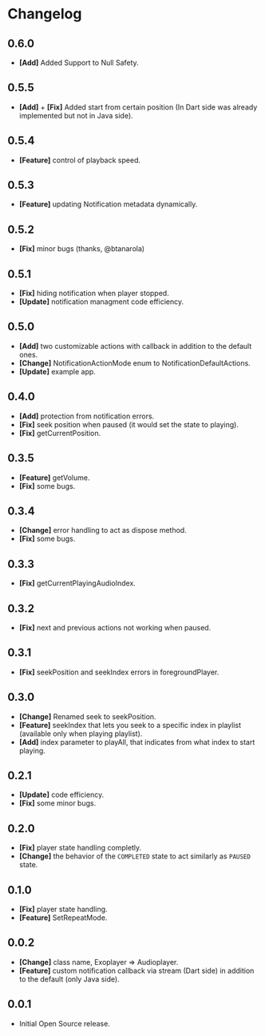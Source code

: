 # Changelog

## 0.6.0

- **[Add]** Added Support to Null Safety.

## 0.5.5

- **[Add]** + **[Fix]** Added start from certain position (In Dart side was already implemented but not in Java side).

## 0.5.4

- **[Feature]** control of playback speed.

## 0.5.3

- **[Feature]** updating Notification metadata dynamically.

## 0.5.2

- **[Fix]** minor bugs (thanks, @btanarola)

## 0.5.1

- **[Fix]** hiding notification when player stopped.
- **[Update]** notification managment code efficiency.

## 0.5.0

- **[Add]** two customizable actions with callback in addition to the default ones.
- **[Change]** NotificationActionMode enum to NotificationDefaultActions.
- **[Update]** example app.

## 0.4.0

- **[Add]** protection from notification errors.
- **[Fix]** seek position when paused (it would set the state to playing).
- **[Fix]** getCurrentPosition.

## 0.3.5

- **[Feature]** getVolume.
- **[Fix]** some bugs.

## 0.3.4

- **[Change]** error handling to act as dispose method.
- **[Fix]** some bugs.

## 0.3.3

- **[Fix]** getCurrentPlayingAudioIndex.

## 0.3.2

- **[Fix]** next and previous actions not working when paused.

## 0.3.1

- **[Fix]** seekPosition and seekIndex errors in foregroundPlayer.

## 0.3.0

- **[Change]** Renamed seek to seekPosition.
- **[Feature]** seekIndex that lets you seek to a specific index in playlist (available only when playing playlist).
- **[Add]** index parameter to playAll, that indicates from what index to start playing.

## 0.2.1

- **[Update]** code efficiency.
- **[Fix]** some minor bugs.

## 0.2.0

- **[Fix]** player state handling completly.
- **[Change]** the behavior of the `COMPLETED` state to act similarly as `PAUSED` state.

## 0.1.0

- **[Fix]** player state handling.
- **[Feature]** SetRepeatMode.

## 0.0.2

- **[Change]** class name, Exoplayer => Audioplayer.
- **[Feature]** custom notification callback via stream (Dart side) in addition to the default (only Java side). 

## 0.0.1

- Initial Open Source release.



